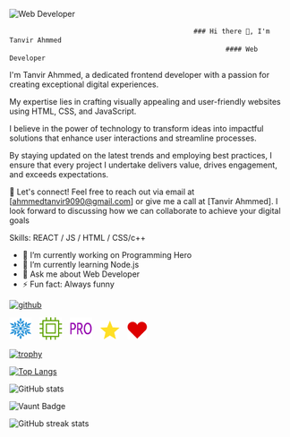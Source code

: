 
![Web Developer](https://i.ibb.co/Ky90zpf/github-header-image-1.png)

                                                  ### Hi there 👋, I'm Tanvir Ahmmed
                                                          #### Web Developer


I'm Tanvir Ahmmed, a dedicated frontend developer with a passion for creating exceptional digital experiences.

My expertise lies in crafting visually appealing and user-friendly websites using HTML, CSS, and JavaScript.

 I believe in the power of technology to transform ideas into impactful solutions that enhance user interactions and streamline processes.

By staying updated on the latest trends and employing best practices, I ensure that every project I undertake delivers value, drives engagement, and exceeds expectations.

💬 Let's connect! Feel free to reach out via email at [ahmmedtanvir9090@gmail.com] or give me a call at [Tanvir Ahmmed]. I look forward to discussing how we can collaborate to achieve your digital goals

Skills: REACT / JS / HTML / CSS/c++

- 🔭 I’m currently working on Programming Hero 
- 🌱 I’m currently learning Node.js 
- 💬 Ask me about Web Developer 
- ⚡ Fun fact: Always funny 


[<img src='https://cdn.jsdelivr.net/npm/simple-icons@3.0.1/icons/github.svg' alt='github' height='40'>](https://github.com/Tanvirgit07)  

<a href='https://archiveprogram.github.com/'><img src='https://raw.githubusercontent.com/acervenky/animated-github-badges/master/assets/acbadge.gif' width='40' height='40'></a> <a href='https://docs.github.com/en/developers'><img src='https://raw.githubusercontent.com/acervenky/animated-github-badges/master/assets/devbadge.gif' width='40' height='40'></a> <a href='https://github.com/pricing'><img src='https://raw.githubusercontent.com/acervenky/animated-github-badges/master/assets/pro.gif' width='40' height='40'></a> <a href='https://stars.github.com/'><img src='https://raw.githubusercontent.com/acervenky/animated-github-badges/master/assets/starbadge.gif' width='35' height='35'></a> <a href='https://docs.github.com/en/github/supporting-the-open-source-community-with-github-sponsors'><img src='https://raw.githubusercontent.com/acervenky/animated-github-badges/master/assets/sponsorbadge.gif' width='35' height='35'></a> 

[![trophy](https://github-profile-trophy.vercel.app/?username=Tanvirgit07)](https://github.com/ryo-ma/github-profile-trophy)

[![Top Langs](https://github-readme-stats.vercel.app/api/top-langs/?username=Tanvirgit07)](https://github.com/anuraghazra/github-readme-stats)

![GitHub stats](https://github-readme-stats.vercel.app/api?username=Tanvirgit07&show_icons=true&count_private=true)  

![Vaunt Badge](https://api.vaunt.dev/v1/github/entities/Tanvirgit07/contributions?format=svg&private=true)  

![GitHub streak stats](https://streak-stats.demolab.com/?user=Tanvirgit07)  


